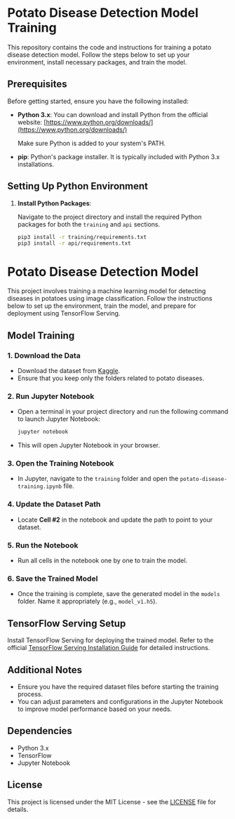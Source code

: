 # Potato Disease Detection Model Training

This repository contains the code and instructions for training a potato disease detection model. Follow the steps below to set up your environment, install necessary packages, and train the model.

## Prerequisites

Before getting started, ensure you have the following installed:

- **Python 3.x**: You can download and install Python from the official website: [https://www.python.org/downloads/](https://www.python.org/downloads/)
  
  Make sure Python is added to your system's PATH.

- **pip**: Python's package installer. It is typically included with Python 3.x installations.

## Setting Up Python Environment

1. **Install Python Packages**:
   
   Navigate to the project directory and install the required Python packages for both the `training` and `api` sections.

   ```bash
   pip3 install -r training/requirements.txt
   pip3 install -r api/requirements.txt


# Potato Disease Detection Model

This project involves training a machine learning model for detecting diseases in potatoes using image classification. Follow the instructions below to set up the environment, train the model, and prepare for deployment using TensorFlow Serving.

## Model Training

### 1. Download the Data
- Download the dataset from [Kaggle](https://www.kaggle.com/).
- Ensure that you keep only the folders related to potato diseases.

### 2. Run Jupyter Notebook
- Open a terminal in your project directory and run the following command to launch Jupyter Notebook:
    ```bash
    jupyter notebook
    ```
- This will open Jupyter Notebook in your browser.

### 3. Open the Training Notebook
- In Jupyter, navigate to the `training` folder and open the `potato-disease-training.ipynb` file.

### 4. Update the Dataset Path
- Locate **Cell #2** in the notebook and update the path to point to your dataset.

### 5. Run the Notebook
- Run all cells in the notebook one by one to train the model.

### 6. Save the Trained Model
- Once the training is complete, save the generated model in the `models` folder. Name it appropriately (e.g., `model_v1.h5`).

## TensorFlow Serving Setup

Install TensorFlow Serving for deploying the trained model. Refer to the official [TensorFlow Serving Installation Guide](https://www.tensorflow.org/tfx/guide/serving) for detailed instructions.

## Additional Notes
- Ensure you have the required dataset files before starting the training process.
- You can adjust parameters and configurations in the Jupyter Notebook to improve model performance based on your needs.

## Dependencies

- Python 3.x
- TensorFlow
- Jupyter Notebook

## License

This project is licensed under the MIT License - see the [LICENSE](LICENSE) file for details.

